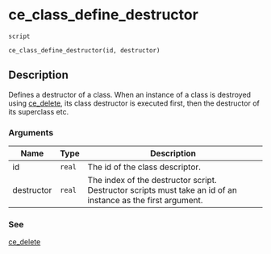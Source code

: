 # ce_class_define_destructor
`script`
```gml
ce_class_define_destructor(id, destructor)
```

## Description
Defines a destructor of a class. When an instance of a class is
 destroyed using [ce_delete](./ce_delete.html), its class destructor is
 executed first, then the destructor of its superclass etc.

### Arguments
| Name | Type | Description |
| ---- | ---- | ----------- |
| id | `real` | The id of the class descriptor. |
| destructor | `real` | The index of the destructor script. Destructor scripts must take an id of an instance as the first argument. |

### See
[ce_delete](ce_delete.html)